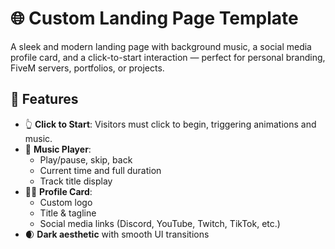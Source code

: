 # 🌐 Custom Landing Page Template

A sleek and modern landing page with background music, a social media profile card, and a click-to-start interaction — perfect for personal branding, FiveM servers, portfolios, or projects.

## 🎯 Features

- 👆 **Click to Start**: Visitors must click to begin, triggering animations and music.
- 🎵 **Music Player**:
  - Play/pause, skip, back
  - Current time and full duration
  - Track title display
- 🧑‍💻 **Profile Card**:
  - Custom logo
  - Title & tagline
  - Social media links (Discord, YouTube, Twitch, TikTok, etc.)
- 🌒 **Dark aesthetic** with smooth UI transitions


